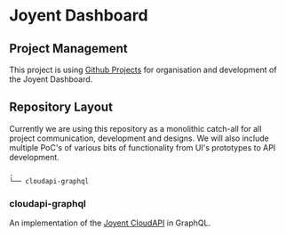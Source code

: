 # Joyent Dashboard

## Project Management

This project is using [Github Projects](https://www.youtube.com/watch?v=C6MGKHkNtxU) for organisation and development of the Joyent Dashboard.

## Repository Layout

Currently we are using this repository as a monolithic catch-all for all project communication, development and designs.
We will also include multiple PoC's of various bits of functionality from UI's prototypes to API development.

```
.
└── cloudapi-graphql
```

### cloudapi-graphql

An implementation of the [Joyent CloudAPI](https://apidocs.joyent.com/cloudapi/) in GraphQL.

